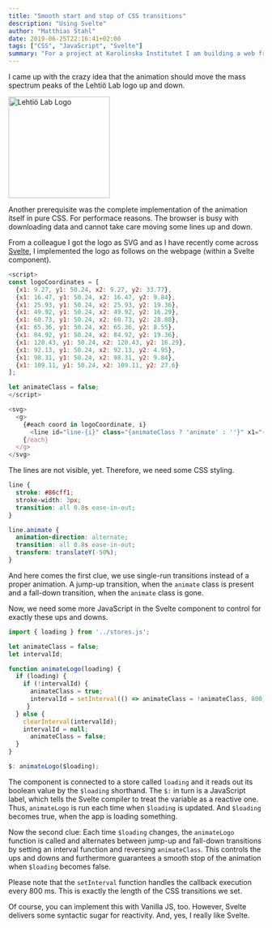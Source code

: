 ```yaml
---
title: "Smooth start and stop of CSS transitions"
description: "Using Svelte"
author: "Matthias Stahl"
date: 2019-06-25T22:16:41+02:00
tags: ["CSS", "JavaScript", "Svelte"]
summary: "For a project at Karolinska Institutet I am building a web frontend. It just should fetch proteomics data from a remote server and show it. One night, I thought about adding a fancy loading animation."
---
```


I came up with the crazy idea that the animation should move the mass spectrum peaks of the Lehtiö Lab logo up and down.

<img src="https://lehtiolab.github.io/img/logo_big.png" alt="Lehtiö Lab Logo" width="200"/>

Another prerequisite was the complete implementation of the animation itself in pure CSS.
For performace reasons. The browser is busy with downloading data and cannot take care moving
some lines up and down.

From a colleague I got the logo as SVG and as I have recently come across [Svelte](https://svelte.dev),
I implemented the logo as follows on the webpage (within a Svelte component).
```JavaScript
<script>
const logoCoordinates = [
  {x1: 9.27, y1: 50.24, x2: 9.27, y2: 33.77},
  {x1: 16.47, y1: 50.24, x2: 16.47, y2: 9.84},
  {x1: 25.93, y1: 50.24, x2: 25.93, y2: 19.36},
  {x1: 49.92, y1: 50.24, x2: 49.92, y2: 16.29},
  {x1: 60.73, y1: 50.24, x2: 60.73, y2: 28.88},
  {x1: 65.36, y1: 50.24, x2: 65.36, y2: 8.55},
  {x1: 84.92, y1: 50.24, x2: 84.92, y2: 19.36},
  {x1: 120.43, y1: 50.24, x2: 120.43, y2: 16.29},
  {x1: 92.13, y1: 50.24, x2: 92.13, y2: 4.95},
  {x1: 98.31, y1: 50.24, x2: 98.31, y2: 9.84},
  {x1: 109.11, y1: 50.24, x2: 109.11, y2: 27.6}
];

let animateClass = false;
</script>

<svg>
  <g>
    {#each coord in logoCoordinate, i}
      <line id="line-{i}" class="{animateClass ? 'animate' : ''}" x1="{coord.x1}" y1="{coord.y1}" x2="{coord.x2}" y2="{coord.y2}"/>
    {/each}
  </g>
</svg>
```

The lines are not visible, yet. Therefore, we need some CSS styling.
```CSS
line {
  stroke: #86cff1;
  stroke-width: 3px;
  transition: all 0.8s ease-in-out;
}

line.animate {
  animation-direction: alternate;
  transition: all 0.8s ease-in-out;
  transform: translateY(-50%);
}
```

And here comes the first clue, we use single-run transitions instead of a proper animation.
A jump-up transition, when the `animate` class is present and a fall-down transition, when the `animate` class is gone.

Now, we need some more JavaScript in the Svelte component to control for exactly these ups and downs.
```JavaScript
import { loading } from '../stores.js';

let animateClass = false;
let intervalId;

function animateLogo(loading) {
  if (loading) {
    if (!intervalId) {
      animateClass = true;
	  intervalId = setInterval(() => animateClass = !animateClass, 800);
     }
  } else {
    clearInterval(intervalId);
    intervalId = null;
	  animateClass = false;
  }
}

$: animateLogo($loading);
```
The component is connected to a store called `loading` and it reads out its boolean value by
the `$loading` shorthand. The `$:` in turn is a JavaScript label, which tells the Svelte compiler
to treat the variable as a reactive one. Thus, `animateLogo` is run each time when `$loading` is
updated. And `$loading` becomes true, when the app is loading something.

Now the second clue: Each time `$loading` changes, the `animateLogo` function is called and alternates
between jump-up and fall-down transitions by setting an interval function and reversing `animateClass`.
This controls the ups and downs and furthermore guarantees a smooth stop of the animation when
`$loading` becomes false.

Please note that the `setInterval` function handles the callback execution every 800 ms.
This is exactly the length of the CSS transitions we set.

Of course, you can implement this with Vanilla JS, too. However, Svelte delivers some syntactic sugar for reactivity.
And, yes, I really like Svelte.
